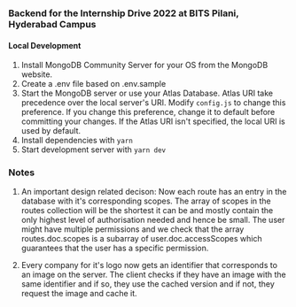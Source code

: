### Backend for the Internship Drive 2022 at BITS Pilani, Hyderabad Campus

#### Local Development

1. Install MongoDB Community Server for your OS from the MongoDB website.
2. Create a .env file based on .env.sample
3. Start the MongoDB server or use your Atlas Database. Atlas URI take precedence over the local server's URI. Modify `config.js` to change this preference. If you change this preference, change it to default before committing your changes. If the Atlas URI isn't specified, the local URI is used by default.
4. Install dependencies with `yarn`
5. Start development server with `yarn dev`

### Notes

1. An important design related decison: Now each route has an entry in the database with it's corresponding scopes. The array of scopes in the routes collection will be the shortest it can be and mostly contain the only highest level of authorisation needed and hence be small. The user might have multiple permissions and we check that the array routes.doc.scopes is a subarray of user.doc.accessScopes which guarantees that the user has a specific permission.

2. Every company for it's logo now gets an identifier that corresponds to an image on the server. The client checks if they have an image with the same identifier and if so, they use the cached version and if not, they request the image and cache it.

